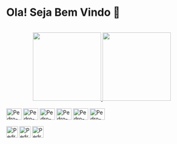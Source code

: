 <h1>Ola! Seja Bem Vindo 🖖</h1>
<br>
<div align="center">
  <a href="https://github.com/diazpedro13">
  <img height="180em" src="https://github-readme-stats.vercel.app/api?username=diazpedro13&show_icons=true&theme=dark&include_all_commits=true&count_private=true"/>
  <img height="180em" src="https://github-readme-stats.vercel.app/api/top-langs/?username=diazpedro13&layout=compact&langs_count=7&theme=dark"/>
</div>

<div style="display: inline_block"><br>
 <a href="https://www.javascript.com/" target="_blank"> <img align="center" alt="Pedro-Js"  height="30" width="40" src="https://cdn.jsdelivr.net/gh/devicons/devicon/icons/javascript/javascript-original.svg"></a>  
  <a href="https://www.typescriptlang.org/" target="_blank"> <img align="center" alt="Pedro-Ts"  height="30" width="40" src="https://cdn.jsdelivr.net/gh/devicons/devicon/icons/typescript/typescript-original.svg"></a>
  <a href="https://angular.io/" target="_blank"> <img align="center" alt="Pedro-Angular"  height="30" width="40" src="https://cdn.jsdelivr.net/gh/devicons/devicon/icons/angularjs/angularjs-plain.svg"></a> 
  <a href="https://dev.java/" target="_blank"> <img align="center" alt="Pedro-Java"  height="30" width="40" src="https://cdn.jsdelivr.net/gh/devicons/devicon/icons/java/java-original.svg"></a>
  <a href="https://spring.io/" target="_blank"> <img align="center" alt="Pedro-spring" height="30" width="40" src="https://cdn.jsdelivr.net/gh/devicons/devicon/icons/spring/spring-original.svg"></a>
  <a href="https://getbootstrap.com/" target="_blank"> <img align="center" alt="Pedro-bootstrap" height="30" width="40" src="https://cdn.jsdelivr.net/gh/devicons/devicon/icons/bootstrap/bootstrap-original.svg"></a>        
  
<div><br>
  <a href="linkedin.com/in/pedro-dias-85a87018a" target="_blank"><img align="center" alt="Pedro-linkedin" height="30"  src="https://img.shields.io/badge/-LinkedIn-%230077B5?style=for-the-badge&logo=linkedin&logoColor=white"></a> 
  <a href="https://www.instagram.com/iamdiazinked/" target="_blank"><img align="center" alt="Pedro-instagram" height="30"  src="https://img.shields.io/badge/-Instagram-%23E4405F?style=for-the-badge&logo=instagram&logoColor=white"></a>
  <a href = "mailto:081diazpedro@gmail.com"><img align="center" alt="Pedro-gmail" height="30"  src="https://img.shields.io/badge/-Gmail-%23333?style=for-the-badge&logo=gmail&logoColor=white"></a>
 
</div>
